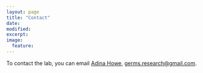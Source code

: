 ```yaml
---
layout: page
title: "Contact"
date: 
modified:
excerpt:
image:
  feature:
---
```


To contact the lab, you can email [Adina Howe](mailto:germs.research@gmail.com), germs.research@gmail.com.
